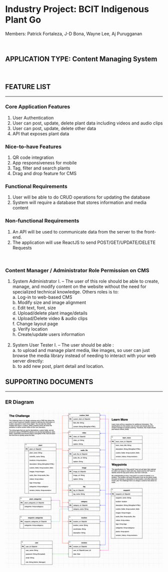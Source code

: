 # Industry Project: BCIT Indigenous Plant Go

Members: Patrick Fortaleza, J-D Bona, Wayne Lee, Aj Purugganan

<br>

## APPLICATION TYPE: Content Managing System

<br>

## FEATURE LIST

---

### Core Application Features

1. User Authentication
2. User can post, update, delete plant data including videos and audio clips
3. User can post, update, delete other data
4. API that exposes plant data

### Nice-to-have Features

1. QR code integration
2. App responsiveness for mobile
3. Tag, filter and search plants
4. Drag and drop feature for CMS

### Functional Requirements

1. User will be able to do CRUD operations for updating the database
2. System will require a database that stores information and media content

### Non-functional Requirements

1. An API will be used to communicate data from the server to the front-end.
2. The application will use ReactJS to send POST/GET/UPDATE/DELETE Requests

<br>

### Content Manager / Administrator Role Permission on CMS

1. System Administrator I. – The user of this role should be able to create, manage, and modify content on the website without the need for specialized technical knowledge. Others roles is to:<br>
   a. Log-in to web-based CMS <br>
   b. Modify size and image alignment <br>
   c. Edit text, font, size <br>
   d. Upload/delete plant image/details <br>
   e. Upload/Delete video & audio clips <br>
   f. Change layout page <br>
   g. Verify location <br>
   h. Create/update users information <br>
   <br>
2. System User Tester I. – The user should be able :<br>
   a. to upload and manage plant media, like images, so user can just browse the media library instead of needing to interact with your web server directly:<br>
   b. to add new post, plant detail and location.

## SUPPORTING DOCUMENTS

---

### ER Diagram

![image](/planning/database/ERD/ERDv2.png)
